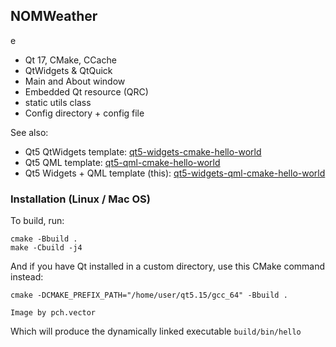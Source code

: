 ## NOMWeather

e

- Qt 17, CMake, CCache
- QtWidgets & QtQuick
- Main and About window
- Embedded Qt resource (QRC) 
- static utils class
- Config directory + config file

See also:

- Qt5 QtWidgets template: [qt5-widgets-cmake-hello-world](https://github.com/kroketio/qt5-widgets-cmake-hello-world)
- Qt5 QML template: [qt5-qml-cmake-hello-world](https://github.com/kroketio/qt5-qml-cmake-hello-world)
- Qt5 Widgets + QML template (this): [qt5-widgets-qml-cmake-hello-world](https://github.com/kroketio/qt5-widgets-qml-cmake-hello-world)

### Installation (Linux / Mac OS)

To build, run:

```text
cmake -Bbuild .
make -Cbuild -j4
```

And if you have Qt installed in a custom directory, use this CMake command instead:

```text
cmake -DCMAKE_PREFIX_PATH="/home/user/qt5.15/gcc_64" -Bbuild .
```

`Image by pch.vector`

Which will produce the dynamically linked executable `build/bin/hello`
